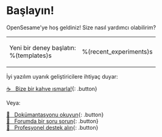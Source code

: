# Başlayın!

OpenSesame'ye hoş geldiniz! Size nasıl yardımcı olabilirim?

<table><tr><td>

Yeni bir deney başlatın:<br />
%(templates)s

</td><td>

%(recent_experiments)s

</td></tr></table>

İyi yazılım uyanık geliştiricilere ihtiyaç duyar:

[&#x2615;&nbsp;&nbsp; Bize bir kahve ısmarla!](https://www.buymeacoffee.com/cogsci){: .button}

Veya:

[&#x1F440;&nbsp;&nbsp; Dokümantasyonu okuyun](http://osdoc.cogsci.nl){: .button}<br />
[&#x1F4AC;&nbsp;&nbsp; Forumda bir soru sorun](http://forum.cogsci.nl){: .button}<br />
[&#x1F9D0;&nbsp;&nbsp; Profesyonel destek alın](http://professional.cogsci.nl){: .button}<br />